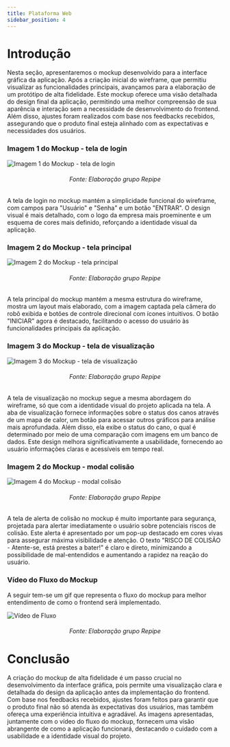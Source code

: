 ```yaml
---
title: Plataforma Web
sidebar_position: 4
---
```

# Introdução
Nesta seção, apresentaremos o mockup desenvolvido para a interface gráfica da aplicação. Após a criação inicial do wireframe, que permitiu visualizar as funcionalidades principais, avançamos para a elaboração de um protótipo de alta fidelidade. Este mockup oferece uma visão detalhada do design final da aplicação, permitindo uma melhor compreensão de sua aparência e interação sem a necessidade de desenvolvimento do frontend. Além disso, ajustes foram realizados com base nos feedbacks recebidos, assegurando que o produto final esteja alinhado com as expectativas e necessidades dos usuários.

### Imagem 1 do Mockup - tela de login
![Imagem 1 do Mockup - tela de login](../../../static/img/sprint_3/mockup-login.png)
<h6 align="center"> Fonte: Elaboração grupo Repipe </h6>
A tela de login no mockup mantém a simplicidade funcional do wireframe, com campos para "Usuário" e "Senha" e um botão "ENTRAR". O design visual é mais detalhado, com o logo da empresa mais proeminente e um esquema de cores mais definido, reforçando a identidade visual da aplicação.

### Imagem 2 do Mockup - tela principal
![Imagem 2 do Mockup - tela principal](../../../static/img/sprint_3/mockup-principal.png)
<h6 align="center"> Fonte: Elaboração grupo Repipe </h6>
A tela principal do mockup mantém a mesma estrutura do wireframe, mostra um layout mais elaborado, com a imagem captada pela câmera do robô exibida e botões de controle direcional com ícones intuitivos. O botão "INICIAR" agora é destacado, facilitando o acesso do usuário às funcionalidades principais da aplicação.

### Imagem 3 do Mockup - tela de visualização
![Imagem 3 do Mockup - tela de visualização](../../../static/img/sprint_3/mockup-visu.png)
<h6 align="center"> Fonte: Elaboração grupo Repipe </h6>
A tela de visualização no mockup segue a mesma abordagem do wireframe, só que com a identidade visual do projeto aplicada na tela. A aba de visualização fornece informações sobre o status dos canos através de um mapa de calor, um botão para acessar outros gráficos para análise mais aprofundada. Além disso, ela exibe o status do cano, o qual é determinado por meio de uma comparação com imagens em um banco de dados. Este design melhora significativamente a usabilidade, fornecendo ao usuário informações claras e acessíveis em tempo real.

### Imagem 2 do Mockup - modal colisão
![Imagem 4 do Mockup - modal colisão](../../../static/img/sprint_3/mockup-colisao.png)
<h6 align="center"> Fonte: Elaboração grupo Repipe </h6>
A tela de alerta de colisão no mockup é muito importante para segurança, projetada para alertar imediatamente o usuário sobre potenciais riscos de colisão. Este alerta é apresentado por um pop-up destacado em cores vivas para assegurar máxima visibilidade e atenção. O texto "RISCO DE COLISÃO - Atente-se, está prestes a bater!" é claro e direto, minimizando a possibilidade de mal-entendidos e aumentando a rapidez na reação do usuário.

### Vídeo do Fluxo do Mockup
A seguir tem-se um gif que representa o fluxo do mockup para melhor entendimento de como o frontend será implementado.

![Vídeo de Fluxo](../../../static/img/sprint_3/fluxo-mockup.gif)
<h6 align="center"> Fonte: Elaboração grupo Repipe </h6>

# Conclusão
A criação do mockup de alta fidelidade é um passo crucial no desenvolvimento da interface gráfica, pois permite uma visualização clara e detalhada do design da aplicação antes da implementação do frontend. Com base nos feedbacks recebidos, ajustes foram feitos para garantir que o produto final não só atenda às expectativas dos usuários, mas também ofereça uma experiência intuitiva e agradável. As imagens apresentadas, juntamente com o vídeo do fluxo do mockup, fornecem uma visão abrangente de como a aplicação funcionará, destacando o cuidado com a usabilidade e a identidade visual do projeto.
